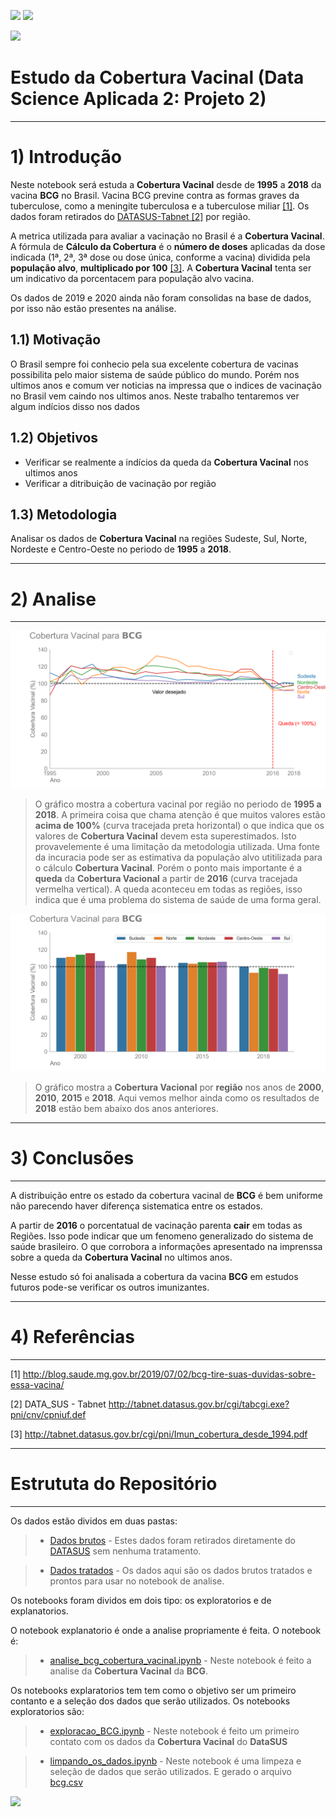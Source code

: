 ![](https://img.shields.io/github/last-commit/HenriqueCCdA/bootCampAluraDataScience?style=plasti&ccolor=blue)
![](https://img.shields.io/badge/Autor-Henrique%20C%20C%20de%20Andrade-blue)

![](https://play-lh.googleusercontent.com/E5OY3A9Nf-XieZN5Ah6KfPIDbFpLR_j5fFOLbl-aYDrRiFAvensqRJjZpWFRA_yyNg)

# Estudo da Cobertura Vacinal (Data Science Aplicada 2: Projeto 2)

---
# 1) Introdução 


Neste notebook será estuda a **Cobertura Vacinal** desde de **1995** a **2018** da vacina **BCG** no Brasil. Vacina BCG previne contra as formas graves da tuberculose, como a meningite tuberculosa e a tuberculose miliar [[1]](http://blog.saude.mg.gov.br/2019/07/02/bcg-tire-suas-duvidas-sobre-essa-vacina/). Os dados foram retirados do [DATASUS-Tabnet [2]](http://tabnet.datasus.gov.br/cgi/tabcgi.exe?pni/cnv/cpniuf.def) por região.

A metrica utilizada para avaliar a vacinação no Brasil é a **Cobertura Vacinal**. A fórmula de **Cálculo da Cobertura** é o **número de doses** aplicadas da dose indicada (1ª, 2ª, 3ª dose ou dose única, conforme a vacina) dividida pela **população alvo**, **multiplicado por 100** [[3]](http://tabnet.datasus.gov.br/cgi/pni/Imun_cobertura_desde_1994.pdf). A **Cobertura Vacinal** tenta ser um indicativo da porcentacem para população alvo vacina.

Os dados de 2019 e 2020 ainda não foram consolidas na base de dados, por isso não estão presentes na análise.

## 1.1) Motivação

O Brasil sempre foi conhecio pela sua excelente cobertura de vacinas possibilita pelo maior sistema de saúde público do mundo. Porém nos ultimos anos e comum ver noticias na impressa que o indices de vacinação no Brasil vem caindo nos ultimos anos. Neste trabalho tentaremos ver algum indícios disso nos dados

## 1.2) Objetivos

* Verificar se realmente a indícios da queda da **Cobertura Vacinal** nos ultimos anos
* Verificar a ditribuição de vacinação por região

## 1.3) Metodologia

Analisar os dados de **Cobertura Vacinal** na regiões Sudeste, Sul, Norte, Nordeste e Centro-Oeste no periodo de **1995** a **2018**.

---
# 2) Analise
---

![GrafLinha](https://github.com/HenriqueCCdA/BC_DS_Projeto2/blob/e8edd7e043e1b13146d1045bbd2cb4395086fa4d/Fig/Geradas/BCG_linha.png)

> O gráfico mostra a cobertura vacinal por região no periodo de **1995 a 2018**. A primeira coisa que chama atenção é que muitos valores estão **acima de 100%** (curva tracejada preta horizontal) o que indica que os valores de **Cobertura Vacinal** devem esta superestimados. Isto provavelemente é uma limitação da metodologia utilizada. Uma fonte da incuracia pode ser as estimativa da população alvo utitilizada para o cálculo **Cobertura Vacinal**. Porém o ponto mais importante é a **queda** da **Cobertura Vacional** a partir de **2016** (curva tracejada vermelha vertical). A queda aconteceu em todas as regiões, isso indica que é uma problema do sistema de saúde de uma forma geral. 

![GrafBar](https://github.com/HenriqueCCdA/BC_DS_Projeto2/blob/main/Fig/Geradas/BCG_bar.png)

> O gráfico mostra a **Cobertura Vacional** por **região** nos anos de **2000**, **2010**, **2015** e **2018**. Aqui vemos melhor ainda como os resultados de **2018** estão bem abaixo dos anos anteriores.


---
# 3) Conclusões
---

A distribuição entre os estado da cobertura vacinal de **BCG** é bem uniforme não parecendo haver diferença sistematica entre os estados. 

A partir de **2016** o porcentatual de vacinação parenta **cair** em todas as Regiões. Isso pode indicar que um fenomeno generalizado do sistema de saúde brasileiro. O que corrobora a informações apresentado na imprenssa sobre a queda da **Cobertura Vacinal** no ultimos anos.

Nesse estudo só foi analisada a cobertura da vacina **BCG** em estudos futuros pode-se verificar os outros imunizantes.

---
# 4) Referências
---

[1]        http://blog.saude.mg.gov.br/2019/07/02/bcg-tire-suas-duvidas-sobre-essa-vacina/

[2] DATA_SUS - Tabnet http://tabnet.datasus.gov.br/cgi/tabcgi.exe?pni/cnv/cpniuf.def

[3] http://tabnet.datasus.gov.br/cgi/pni/Imun_cobertura_desde_1994.pdf

---
# Estrututa do Repositório
---

Os dados estão dividos em duas pastas: 

> * [Dados brutos](https://github.com/HenriqueCCdA/BC_DS_Projeto2/tree/main/Dados/Bruto) - Estes dados foram retirados diretamente do [DATASUS](http://tabnet.datasus.gov.br/cgi/tabcgi.exe?pni/cnv/cpniuf.def) sem nenhuma tratamento.

> * [Dados tratados](https://github.com/HenriqueCCdA/BC_DS_Projeto2/Dados/Tratados/) - Os dados aqui são os dados brutos tratados e prontos para usar no notebook de analise.


Os notebooks foram dividos em dois tipo: os exploratorios e de explanatorios.

O notebook explanatorio é onde a analise propriamente é feita. O notebook é:

> * [analise_bcg_cobertura_vacinal.ipynb](https://github.com/HenriqueCCdA/BC_DS_Projeto2/blob/main/Notebooks/Explanatorios/analise_bcg_cobertura_vacinal.ipynb) -  Neste notebook é feito a analise da **Cobertura Vacinal** da **BCG**. 


Os notebooks explaratorios tem tem como o objetivo ser um primeiro contanto e a seleção dos dados que serão utilizados. Os notebooks exploratorios são:

> * [exploracao_BCG.ipynb](https://github.com/HenriqueCCdA/BC_DS_Projeto2/blob/main/Notebooks/Exploratorios/exploracao_BCG.ipynb) - Neste notebook é feito um primeiro contato com os dados da **Cobertura Vacinal** do **DataSUS** 

> * [limpando_os_dados.ipynb](https://github.com/HenriqueCCdA/BC_DS_Projeto2/blob/main/Notebooks/Exploratorios/limpando_os_dados.ipynb) - Neste notebook é uma limpeza e seleção de dados que serão utilizados. E gerado o arquivo [bcg.csv](https://github.com/HenriqueCCdA/BC_DS_Projeto2/blob/main/Dados/Tratados/bcg.csv)


[<img src="https://img.shields.io/badge/mail-EA4335?style=flat-square&logo=Gmail&logoColor=white" />](henrique.ccda@gmail.com)
